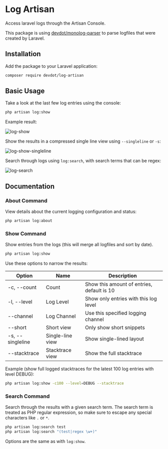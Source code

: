 Log Artisan
===========

Access laravel logs through the Artisan Console.

This package is using [devdot/monolog-parser](https://github.com/devdot/monolog-parser) to parse logfiles that were created by Laravel.

## Installation

Add the package to your Laravel application:

```bash
composer require devdot/log-artisan
```

## Basic Usage

Take a look at the last few log entries using the console:

```bash
php artisan log:show
```

Example result:

![log-show](https://user-images.githubusercontent.com/3763567/223183564-a45a6a74-459c-4c5e-8169-e5d780940901.PNG)

Show the results in a compressed single line view using `--singleline` or `-s`:

![log-show-singleline](https://user-images.githubusercontent.com/3763567/223183791-2be7ea2c-2ad9-4cdb-9185-1d3bbebf161f.PNG)

Search through logs using `log:search`, with search terms that can be regex:

![log-search](https://user-images.githubusercontent.com/3763567/223183949-92c79a55-0faa-4b88-9555-cea0fc5a468b.PNG)

## Documentation

### About Command

View details about the current logging configuration and status:

```bash
php artisan log:about
```

### Show Command

Show entries from the logs (this will merge all logfiles and sort by date).

```bash
php artisan log:show
```

Use these options to narrow the results:

| Option | Name | Description |
|--------|------|-------------|
|-c, --count | Count | Show this amount of entries, default is 10 |
|-l, --level | Log Level | Show only entries with this log level |
|--channel | Log Channel | Use this specified logging channel |
|--short | Short view | Only show short snippets |
|-s, --singleline | Single-line view | Show single-lined layout |
|--stacktrace | Stacktrace view | Show the full stacktrace |

Example (show full logged stacktraces for the latest 100 log entries with level DEBUG):

```bash
php artisan log:show -c100 --level=DEBUG --stacktrace
```

### Search Command

Search through the results with a given search term. The search term is treated as PHP regular expression, so make sure to escape any special characters like `.` or `*`.

```bash
php artisan log:search test
php artisan log:search "(test|regex \w+)"
```

Options are the same as with `log:show`.
